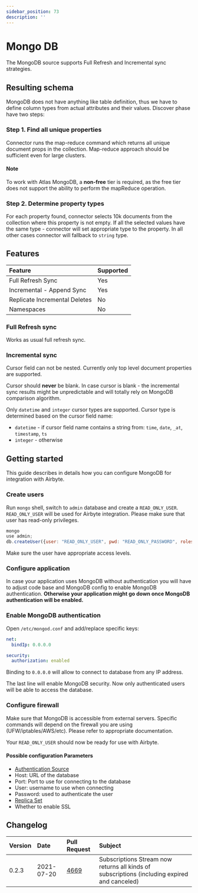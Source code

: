 ```yaml
---
sidebar_position: 73
description: ''
---
```


# Mongo DB

The MongoDB source supports Full Refresh and Incremental sync strategies.

## Resulting schema

MongoDB does not have anything like table definition, thus we have to define column types from actual attributes and their values. Discover phase have two steps:

### Step 1. Find all unique properties

Connector runs the map-reduce command which returns all unique document props in the collection. Map-reduce approach should be sufficient even for large clusters.

#### Note

To work with Atlas MongoDB, a **non-free** tier is required, as the free tier does not support the ability to perform the mapReduce operation.

### Step 2. Determine property types

For each property found, connector selects 10k documents from the collection where this property is not empty. If all the selected values have the same type - connector will set appropriate type to the property. In all other cases connector will fallback to `string` type.

## Features

| Feature | Supported |
| :--- | :--- |
| Full Refresh Sync | Yes |
| Incremental - Append Sync | Yes |
| Replicate Incremental Deletes | No |
| Namespaces | No |

### Full Refresh sync

Works as usual full refresh sync.

### Incremental sync

Cursor field can not be nested. Currently only top level document properties are supported.

Cursor should **never** be blank. In case cursor is blank - the incremental sync results might be unpredictable and will totally rely on MongoDB comparison algorithm.

Only `datetime` and `integer` cursor types are supported. Cursor type is determined based on the cursor field name:

* `datetime` - if cursor field name contains a string from: `time`, `date`, `_at`, `timestamp`, `ts`
* `integer` - otherwise

## Getting started

This guide describes in details how you can configure MongoDB for integration with Airbyte.

### Create users

Run `mongo` shell, switch to `admin` database and create a `READ_ONLY_USER`. `READ_ONLY_USER` will be used for Airbyte integration. Please make sure that user has read-only privileges.

```javascript
mongo
use admin;
db.createUser({user: "READ_ONLY_USER", pwd: "READ_ONLY_PASSWORD", roles: [{role: "read", db: "TARGET_DATABASE"}]}
```

Make sure the user have appropriate access levels.

### Configure application

In case your application uses MongoDB without authentication you will have to adjust code base and MongoDB config to enable MongoDB authentication. **Otherwise your application might go down once MongoDB authentication will be enabled.**

### Enable MongoDB authentication

Open `/etc/mongod.conf` and add/replace specific keys:

```yaml
net:
  bindIp: 0.0.0.0

security:
  authorization: enabled
```

Binding to `0.0.0.0` will allow to connect to database from any IP address.

The last line will enable MongoDB security. Now only authenticated users will be able to access the database.

### Configure firewall

Make sure that MongoDB is accessible from external servers. Specific commands will depend on the firewall you are using \(UFW/iptables/AWS/etc\). Please refer to appropriate documentation.

Your `READ_ONLY_USER` should now be ready for use with Airbyte.


#### Possible configuration Parameters

* [Authentication Source](https://docs.mongodb.com/manual/reference/connection-string/#mongodb-urioption-urioption.authSource)
* Host: URL of the database
* Port: Port to use for connecting to the database
* User: username to use when connecting
* Password: used to authenticate the user
* [Replica Set](https://docs.mongodb.com/manual/reference/connection-string/#mongodb-urioption-urioption.replicaSet)
* Whether to enable SSL


## Changelog
| Version | Date       | Pull Request | Subject |
| :------ | :--------  | :-----       | :------ |
| 0.2.3   | 2021-07-20 | [4669](https://github.com/airbytehq/airbyte/pull/4669) | Subscriptions Stream now returns all kinds of subscriptions (including expired and canceled)|
